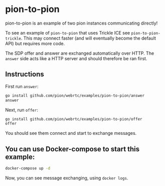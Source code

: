 # pion-to-pion
pion-to-pion is an example of two pion instances communicating directly!

To see an example of `pion-to-pion` that uses Trickle ICE see `pion-to-pion-trickle`.
This may connect faster (and will eventually become the default API) but requires
more code.

The SDP offer and answer are exchanged automatically over HTTP.
The `answer` side acts like a HTTP server and should therefore be ran first.

## Instructions
First run `answer`:
```sh
go install github.com/pion/webrtc/examples/pion-to-pion/answer
answer
```
Next, run `offer`:
```sh
go install github.com/pion/webrtc/examples/pion-to-pion/offer
offer
```

You should see them connect and start to exchange messages.

## You can use Docker-compose to start this example:
```sh
docker-compose up -d
```

Now, you can see message exchanging, using `docker logs`.
